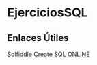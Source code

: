 # EjerciciosSQL

## Enlaces Útiles
[Sqlfiddle](http://sqlfiddle.com/)
[Create SQL ONLINE](https://wtools.io/generate-sql-create-table)
